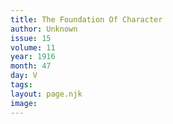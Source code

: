 ```yaml
---
title: The Foundation Of Character
author: Unknown
issue: 15
volume: 11
year: 1916
month: 47
day: V
tags:
layout: page.njk
image:
---
```


